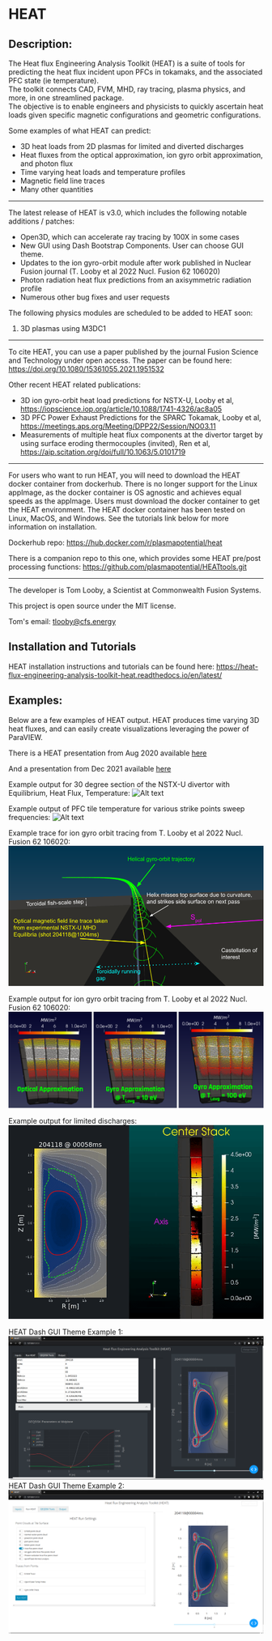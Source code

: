 # HEAT
## Description:
The Heat flux Engineering Analysis Toolkit (HEAT) is a suite of tools for predicting the heat flux
incident upon PFCs in tokamaks, and the associated PFC state (ie temperature).  
The toolkit connects CAD, FVM, MHD, ray tracing, plasma physics, and more, in one streamlined package.  
The objective is to enable engineers and physicists to quickly ascertain heat loads given specific magnetic
configurations and geometric configurations.

Some examples of what HEAT can predict:
 - 3D heat loads from 2D plasmas for limited and diverted discharges
 - Heat fluxes from the optical approximation, ion gyro orbit approximation, and photon flux
 - Time varying heat loads and temperature profiles
 - Magnetic field line traces
 - Many other quantities
---
The latest release of HEAT is v3.0, which includes the following notable additions / patches:
 - Open3D, which can accelerate ray tracing by 100X in some cases
 - New GUI using Dash Bootstrap Components.  User can choose GUI theme.
 - Updates to the ion gyro-orbit module after work published in Nuclear Fusion journal (T. Looby et al 2022 Nucl. Fusion 62 106020)
 - Photon radiation heat flux predictions from an axisymmetric radiation profile
 - Numerous other bug fixes and user requests

The following physics modules are scheduled to be added to HEAT soon:
1) 3D plasmas using M3DC1
---
To cite HEAT, you can use a paper published by the journal Fusion Science and Technology under open access.  The paper can be found here: https://doi.org/10.1080/15361055.2021.1951532

Other recent HEAT related publications:
 - 3D ion gyro-orbit heat load predictions for NSTX-U, Looby et al, https://iopscience.iop.org/article/10.1088/1741-4326/ac8a05
 - 3D PFC Power Exhaust Predictions for the SPARC Tokamak, Looby et al, https://meetings.aps.org/Meeting/DPP22/Session/NO03.11
 - Measurements of multiple heat flux components at the divertor target by using surface eroding thermocouples (invited), Ren et al, https://aip.scitation.org/doi/full/10.1063/5.0101719

 ---
For users who want to run HEAT, you will need to download the HEAT docker container from dockerhub.  There is no longer support for the Linux appImage, as the docker container is OS agnostic and achieves equal speeds as the appImage.  Users must download the docker container to get the HEAT environment.  The HEAT docker container has been tested on Linux, MacOS, and Windows.  See the tutorials link below for more information on installation.

Dockerhub repo:  https://hub.docker.com/r/plasmapotential/heat

There is a companion repo to this one, which provides some HEAT pre/post processing functions:
https://github.com/plasmapotential/HEATtools.git

---
The developer is Tom Looby, a Scientist at Commonwealth Fusion Systems.

This project is open source under the MIT license.

Tom's email:  tlooby@cfs.energy

## Installation and Tutorials
HEAT installation instructions and tutorials can be found here:
https://heat-flux-engineering-analysis-toolkit-heat.readthedocs.io/en/latest/

## Examples:
Below are a few examples of HEAT output.  HEAT produces time varying 3D heat fluxes, and can easily create visualizations leveraging the power of ParaVIEW.  

There is a HEAT presentation from Aug 2020 available [here](https://docs.google.com/presentation/d/1aqJRaxt97P6R4Kqz7xyaoegtxssHQQPuwvJgVM4cCII/edit?usp=sharing)

And a presentation from Dec 2021 available [here](https://docs.google.com/presentation/d/1BF2DvYyuPM_ATutrNDVy_r3_vKbj0a8H2UtDaoGvVg8/edit?usp=sharing)

Example output for 30 degree section of the NSTX-U divertor with Equilibrium, Heat Flux, Temperature:
![Alt text](HF_T_EQ.gif "Example output of EQ, HF, T, video")

Example output of PFC tile temperature for various strike points sweep frequencies:
![Alt text](sideBySide.gif "Example output of EQ, HF, T, video")

Example trace for ion gyro orbit tracing from T. Looby et al 2022 Nucl. Fusion 62 106020:
![Alt text](helixVisual2.png "Example ion gyro orbit trajectory from T. Looby et al 2022 Nucl. Fusion 62 106020")

Example output for ion gyro orbit tracing from T. Looby et al 2022 Nucl. Fusion 62 106020:
![Alt text](gyroHF.png "Example ion gyro orbit heat fluxes from T. Looby et al 2022 Nucl. Fusion 62 106020")

Example output for limited discharges:
![Alt text](limiter.gif "Example output of EQ, HF, T, video")

HEAT Dash GUI Theme Example 1:
![Alt text](gui1.png "HEAT Dash GUI Theme Example 1")
HEAT Dash GUI Theme Example 2:
![Alt text](gui2.png "HEAT Dash GUI Theme Example 2")
